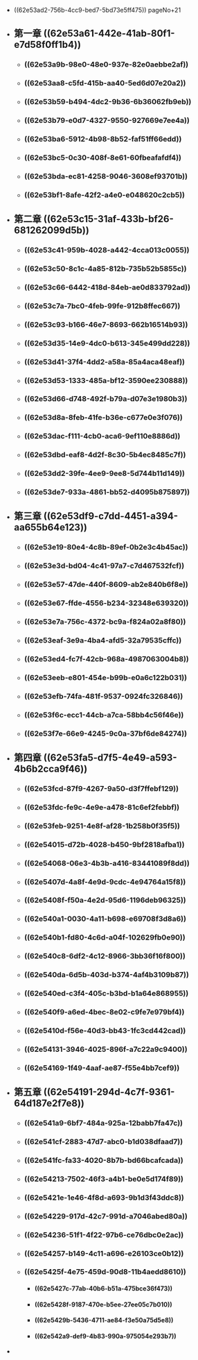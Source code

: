 - ((62e53ad2-756b-4cc9-bed7-5bd73e5ff475))  pageNo+21
- ## 第一章 ((62e53a61-442e-41ab-80f1-e7d58f0ff1b4))
	- ### ((62e53a9b-98e0-48e0-937e-82e0aebbe2af))
	- ### ((62e53aa8-c5fd-415b-aa40-5ed6d07e20a2))
	- ### ((62e53b59-b494-4dc2-9b36-6b36062fb9eb))
	- ### ((62e53b79-e0d7-4327-9550-927669e7ee4a))
	- ### ((62e53ba6-5912-4b98-8b52-faf51ff66edd))
	- ### ((62e53bc5-0c30-408f-8e61-60fbeafafdf4))
	- ### ((62e53bda-ec81-4258-9046-3608ef93701b))
	- ### ((62e53bf1-8afe-42f2-a4e0-e048620c2cb5))
- ## 第二章 ((62e53c15-31af-433b-bf26-681262099d5b))
	- ### ((62e53c41-959b-4028-a442-4cca013c0055))
	- ### ((62e53c50-8c1c-4a85-812b-735b52b5855c))
	- ### ((62e53c66-6442-418d-84eb-ae0d833792ad))
	- ### ((62e53c7a-7bc0-4feb-99fe-912b8ffec667))
	- ### ((62e53c93-b166-46e7-8693-662b16514b93))
	- ### ((62e53d35-14e9-4dc0-b613-345e499dd228))
	- ### ((62e53d41-37f4-4dd2-a58a-85a4aca48eaf))
	- ### ((62e53d53-1333-485a-bf12-3590ee230888))
	- ### ((62e53d66-d748-492f-b79a-d07e3e1980b3))
	- ### ((62e53d8a-8feb-41fe-b36e-c677e0e3f076))
	- ### ((62e53dac-f111-4cb0-aca6-9ef110e8886d))
	- ### ((62e53dbd-eaf8-4d2f-8c30-5b4ec8485c7f))
	- ### ((62e53dd2-39fe-4ee9-9ee8-5d744b11d149))
	- ### ((62e53de7-933a-4861-bb52-d4095b875897))
- ## 第三章 ((62e53df9-c7dd-4451-a394-aa655b64e123))
	- ### ((62e53e19-80e4-4c8b-89ef-0b2e3c4b45ac))
	- ### ((62e53e3d-bd04-4c41-97a7-c7d467532fcf))
	- ### ((62e53e57-47de-440f-8609-ab2e840b6f8e))
	- ### ((62e53e67-ffde-4556-b234-32348e639320))
	- ### ((62e53e7a-756c-4372-bc9a-f824a02a8f80))
	- ### ((62e53eaf-3e9a-4ba4-afd5-32a79535cffc))
	- ### ((62e53ed4-fc7f-42cb-968a-4987063004b8))
	- ### ((62e53eeb-e801-454e-b99b-e0a6c122b031))
	- ### ((62e53efb-74fa-481f-9537-0924fc326846))
	- ### ((62e53f6c-ecc1-44cb-a7ca-58bb4c56f46e))
	- ### ((62e53f7e-66e9-4245-9c0a-37bf6de84274))
- ## 第四章 ((62e53fa5-d7f5-4e49-a593-4b6b2cca9f46))
	- ### ((62e53fcd-87f9-4267-9a50-d3f7ffebf129))
	- ### ((62e53fdc-fe9c-4e9e-a478-81c6ef2febbf))
	- ### ((62e53feb-9251-4e8f-af28-1b258b0f35f5))
	- ### ((62e54015-d72b-4028-b450-9bf2818afba1))
	- ### ((62e54068-06e3-4b3b-a416-83441089f8dd))
	- ### ((62e5407d-4a8f-4e9d-9cdc-4e94764a15f8))
	- ### ((62e5408f-f50a-4e2d-95d6-1196deb96325))
	- ### ((62e540a1-0030-4a11-b698-e69708f3d8a6))
	- ### ((62e540b1-fd80-4c6d-a04f-102629fb0e90))
	- ### ((62e540c8-6df2-4c12-8966-3bb36f16f800))
	- ### ((62e540da-6d5b-403d-b374-4af4b3109b87))
	- ### ((62e540ed-c3f4-405c-b3bd-b1a64e868955))
	- ### ((62e540f9-a6ed-4bec-8e02-c9fe7e979bf4))
	- ### ((62e5410d-f56e-40d3-bb43-1fc3cd442cad))
	- ### ((62e54131-3946-4025-896f-a7c22a9c9400))
	- ### ((62e54169-1f49-4aaf-ae87-f55e4bb7cef9))
- ## 第五章 ((62e54191-294d-4c7f-9361-64d187e2f7e8))
	- ### ((62e541a9-6bf7-484a-925a-12babb7fa47c))
	- ### ((62e541cf-2883-47d7-abc0-b1d038dfaad7))
	- ### ((62e541fc-fa33-4020-8b7b-bd66bcafcada))
	- ### ((62e54213-7502-46f3-a4b1-be0e5d174f89))
	- ### ((62e5421e-1e46-4f8d-a693-9b1d3f43ddc8))
	- ### ((62e54229-917d-42c7-991d-a7046abed80a))
	- ### ((62e54236-51f1-4f22-97b6-ce76dbc0e2ac))
	- ### ((62e54257-b149-4c11-a696-e26103ce0b12))
	- ### ((62e5425f-4e75-459d-90d8-11b4aedd8610))
		- #### ((62e5427c-77ab-40b6-b51a-475bce36f473))
		- #### ((62e5428f-9187-470e-b5ee-27ee05c7b010))
		- #### ((62e5429b-5436-4711-ae84-f3e50a75d5e8))
		- #### ((62e542a9-def9-4b83-990a-975054e293b7))
-
